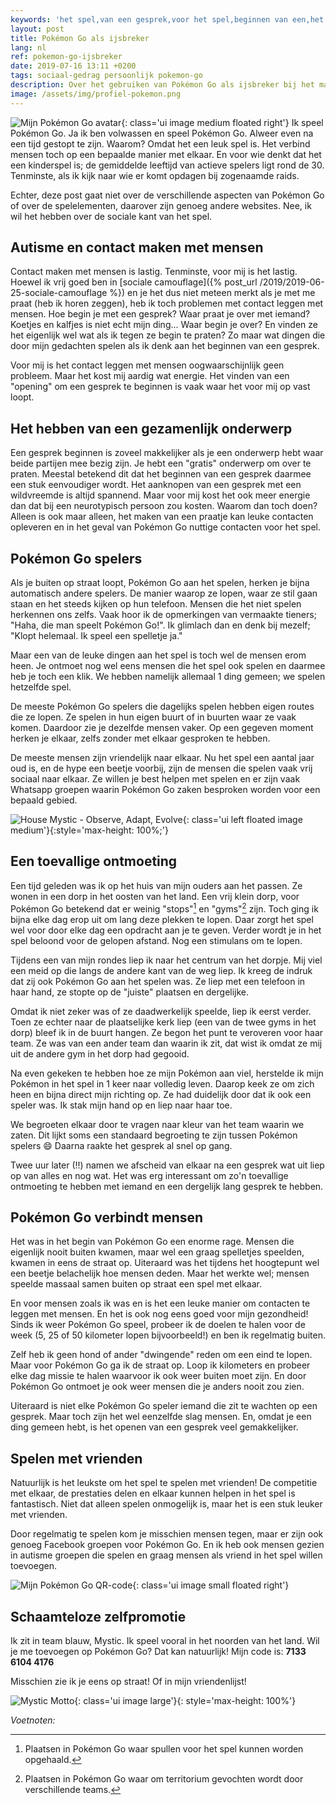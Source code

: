 ```yaml
---
keywords: 'het spel,van een gesprek,voor het spel,beginnen van een,het beginnen van'
layout: post
title: Pokémon Go als ijsbreker
lang: nl
ref: pokemon-go-ijsbreker
date: 2019-07-16 13:11 +0200
tags: sociaal-gedrag persoonlijk pokemon-go
description: Over het gebruiken van Pokémon Go als ijsbreker bij het maken van sociale contacten. De mogelijkheden tot het opdoen van nieuwe contacten en het hebben van plezier.
image: /assets/img/profiel-pokemon.png
---
```

![Mijn Pokémon Go avatar](/assets/img/profiel-pokemon.png){: class='ui image medium floated right'}
Ik speel Pokémon Go. Ja ik ben volwassen en speel Pokémon Go. Alweer even na een tijd gestopt te zijn. Waarom? Omdat het een leuk spel is. Het verbind mensen toch op een bepaalde manier met elkaar. En voor wie denkt dat het een kinderspel is; de gemiddelde leeftijd van actieve spelers ligt rond de 30. Tenminste, als ik kijk naar wie er komt opdagen bij zogenaamde raids.

Echter, deze post gaat niet over de verschillende aspecten van Pokémon Go of over de spelelementen, daarover zijn genoeg andere websites. Nee, ik wil het hebben over de sociale kant van het spel.

## Autisme en contact maken met mensen
Contact maken met mensen is lastig. Tenminste, voor mij is het lastig. Hoewel ik vrij goed ben in [sociale camouflage]({% post_url /2019/2019-06-25-sociale-camouflage %}) en je het dus niet meteen merkt als je met me praat (heb ik horen zeggen), heb ik toch problemen met contact leggen met mensen.
Hoe begin je met een gesprek? Waar praat je over met iemand? Koetjes en kalfjes is niet echt mijn ding... Waar begin je over? En vinden ze het eigenlijk wel wat als ik tegen ze begin te praten?
Zo maar wat dingen die door mijn gedachten spelen als ik denk aan het beginnen van een gesprek.

Voor mij is het contact leggen met mensen oogwaarschijnlijk geen probleem. Maar het kost mij aardig wat energie. Het vinden van een "opening" om een gesprek te beginnen is vaak waar het voor mij op vast loopt.

## Het hebben van een gezamenlijk onderwerp
Een gesprek beginnen is zoveel makkelijker als je een onderwerp hebt waar beide partijen mee bezig zijn. Je hebt een "gratis" onderwerp om over te praten. Meestal betekend dit dat het beginnen van een gesprek daarmee een stuk eenvoudiger wordt.
Het aanknopen van een gesprek met een wildvreemde is altijd spannend. Maar voor mij kost het ook meer energie dan dat bij een neurotypisch persoon zou kosten.
Waarom dan toch doen? Alleen is ook maar alleen, het maken van een praatje kan leuke contacten opleveren en in het geval van Pokémon Go nuttige contacten voor het spel.

## Pokémon Go spelers
Als je buiten op straat loopt, Pokémon Go aan het spelen, herken je bijna automatisch andere spelers. De manier waarop ze lopen, waar ze stil gaan staan en het steeds kijken op hun telefoon. Mensen die het niet spelen herkennen ons zelfs. Vaak hoor ik de opmerkingen van vermaakte tieners; "Haha, die man speelt Pokémon Go!". Ik glimlach dan en denk bij mezelf; "Klopt helemaal. Ik speel een spelletje ja."

Maar een van de leuke dingen aan het spel is toch wel de mensen erom heen. Je ontmoet nog wel eens mensen die het spel ook spelen en daarmee heb je toch een klik. We hebben namelijk allemaal 1 ding gemeen; we spelen hetzelfde spel.

De meeste Pokémon Go spelers die dagelijks spelen hebben eigen routes die ze lopen. Ze spelen in hun eigen buurt of in buurten waar ze vaak komen. Daardoor zie je dezelfde mensen vaker. Op een gegeven moment herken je elkaar, zelfs zonder met elkaar gesproken te hebben.

De meeste mensen zijn vriendelijk naar elkaar. Nu het spel een aantal jaar oud is, en de hype een beetje voorbij, zijn de mensen die spelen vaak vrij sociaal naar elkaar. Ze willen je best helpen met spelen en er zijn vaak Whatsapp groepen waarin Pokémon Go zaken besproken worden voor een bepaald gebied.

![House Mystic - Observe, Adapt, Evolve](/assets/img/housemystic.jpg){: class='ui left floated image medium'}{:style='max-height: 100%;'}
## Een toevallige ontmoeting
Een tijd geleden was ik op het huis van mijn ouders aan het passen. Ze wonen in een dorp in het oosten van het land. Een vrij klein dorp, voor Pokémon Go betekend dat er weinig "stops"[^1] en "gyms"[^2] zijn. Toch ging ik bijna elke dag erop uit om lang deze plekken te lopen. Daar zorgt het spel wel voor door elke dag een opdracht aan je te geven. Verder wordt je in het spel beloond voor de gelopen afstand. Nog een stimulans om te lopen.

Tijdens een van mijn rondes liep ik naar het centrum van het dorpje. Mij viel een meid op die langs de andere kant van de weg liep. Ik kreeg de indruk dat zij ook Pokémon Go aan het spelen was. Ze liep met een telefoon in haar hand, ze stopte op de "juiste" plaatsen en dergelijke.

Omdat ik niet zeker was of ze daadwerkelijk speelde, liep ik eerst verder. Toen ze echter naar de plaatselijke kerk liep (een van de twee gyms in het dorp) bleef ik in de buurt hangen. Ze begon het punt te veroveren voor haar team. Ze was van een ander team dan waarin ik zit, dat wist ik omdat ze mij uit de andere gym in het dorp had gegooid.

Na even gekeken te hebben hoe ze mijn Pokémon aan viel, herstelde ik mijn Pokémon in het spel in 1 keer naar volledig leven. Daarop keek ze om zich heen en bijna direct mijn richting op. Ze had duidelijk door dat ik ook een speler was. Ik stak mijn hand op en liep naar haar toe.

We begroeten elkaar door te vragen naar kleur van het team waarin we zaten. Dit lijkt soms een standaard begroeting te zijn tussen Pokémon spelers :smile: Daarna raakte het gesprek al snel op gang.

Twee uur later (!!) namen we afscheid van elkaar na een gesprek wat uit liep op van alles en nog wat. Het was erg interessant om zo'n toevallige ontmoeting te hebben met iemand en een dergelijk lang gesprek te hebben.

## Pokémon Go verbindt mensen
Het was in het begin van Pokémon Go een enorme rage. Mensen die eigenlijk nooit buiten kwamen, maar wel een graag spelletjes speelden, kwamen in eens de straat op. Uiteraard was het tijdens het hoogtepunt wel een beetje belachelijk hoe mensen deden. Maar het werkte wel; mensen speelde massaal samen buiten op straat een spel met elkaar.

En voor mensen zoals ik was en is het een leuke manier om contacten te leggen met mensen. En het is ook nog eens goed voor mijn gezondheid! Sinds ik weer Pokémon Go speel, probeer ik de doelen te halen voor de week (5, 25 of 50 kilometer lopen bijvoorbeeld!) en ben ik regelmatig buiten.

Zelf heb ik geen hond of ander "dwingende" reden om een eind te lopen. Maar voor Pokémon Go ga ik de straat op. Loop ik kilometers en probeer elke dag missie te halen waarvoor ik ook weer buiten moet zijn. En door Pokémon Go ontmoet je ook weer mensen die je anders nooit zou zien.

Uiteraard is niet elke Pokémon Go speler iemand die zit te wachten op een gesprek. Maar toch zijn het wel eenzelfde slag mensen. En, omdat je een ding gemeen hebt, is het openen van een gesprek veel gemakkelijker.

## Spelen met vrienden
Natuurlijk is het leukste om het spel te spelen met vrienden! De competitie met elkaar, de prestaties delen en elkaar kunnen helpen in het spel is fantastisch. Niet dat alleen spelen onmogelijk is, maar het is een stuk leuker met vrienden.

Door regelmatig te spelen kom je misschien mensen tegen, maar er zijn ook genoeg Facebook groepen voor Pokémon Go. En ik heb ook mensen gezien in autisme groepen die spelen en graag mensen als vriend in het spel willen toevoegen.

![Mijn Pokémon Go QR-code](/assets/img/qrcode-pokemon.png){: class='ui image small floated right'}
## Schaamteloze zelfpromotie
Ik zit in team blauw, Mystic. Ik speel vooral in het noorden van het land. Wil je me toevoegen op Pokémon Go? Dat kan natuurlijk! Mijn code is: **7133 6104 4176**

Misschien zie ik je eens op straat! Of in mijn vriendenlijst!

![Mystic Motto](/assets/img/mysticmotto.jpg){: class='ui image large'}{: style='max-height: 100%'}

_Voetnoten:_

[^1]: Plaatsen in Pokémon Go waar spullen voor het spel kunnen worden opgehaald.

[^2]: Plaatsen in Pokémon Go waar om territorium gevochten wordt door verschillende teams.